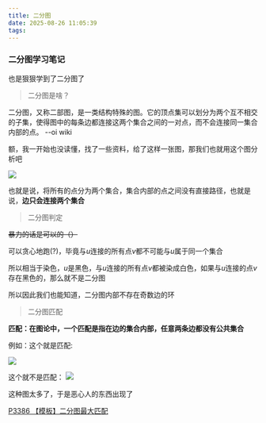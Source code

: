 ```yaml
---
title: 二分图
date: 2025-08-26 11:05:39
tags:
---
```


### 二分图学习笔记

也是狠狠学到了二分图了

> 二分图是啥？

二分图，又称二部图，是一类结构特殊的图。它的顶点集可以划分为两个互不相交的子集，使得图中的每条边都连接这两个集合之间的一对点，而不会连接同一集合内部的点。    --oi wiki

额，我一开始也没读懂，找了一些资料，给了这样一张图，那我们也就用这个图分析吧

![](https://cdn.luogu.com.cn/upload/image_hosting/cmz56tqt.png)

也就是说，将所有的点分为两个集合，集合内部的点之间没有直接路径，也就是说，**边只会连接两个集合**

>二分图判定

~~暴力的话是可以的（）~~

可以贪心地跑(?)，毕竟与$u$连接的所有点$v$都不可能与$u$属于同一个集合

所以相当于染色，$u$是黑色，与$u$连接的所有点$v$都被染成白色，如果与$u$连接的点$v$存在黑色的，那么就不是二分图

所以因此我们也能知道，二分图内部不存在奇数边的环

>二分图匹配

**匹配：在图论中，一个匹配是指在边的集合内部，任意两条边都没有公共集合**

例如：这个就是匹配:

![](https://s1.ax1x.com/2020/03/29/GZHaVK.png)

这个就不是匹配：
![](https://s1.ax1x.com/2020/03/29/GZbZJe.png)

这种图太多了，于是恶心人的东西出现了

[P3386 【模板】二分图最大匹配](https://www.luogu.com.cn/problem/P3386)

